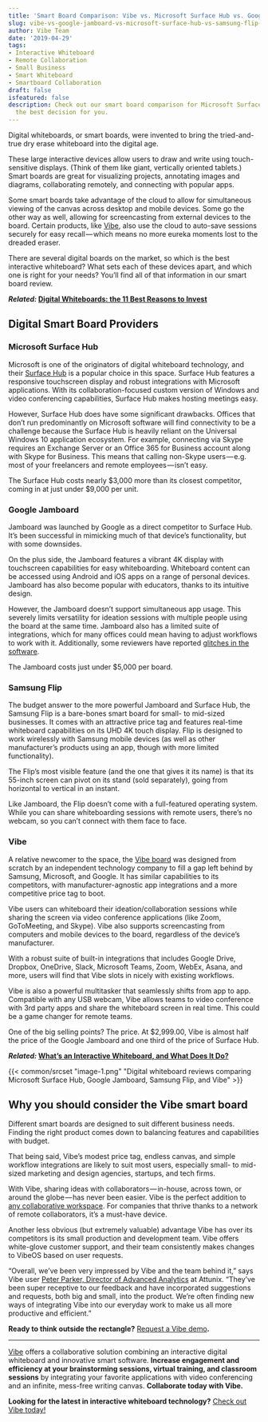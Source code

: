 ```yaml
---
title: 'Smart Board Comparison: Vibe vs. Microsoft Surface Hub vs. Google Jamboard vs. Samsung Flip'
slug: vibe-vs-google-jamboard-vs-microsoft-surface-hub-vs-samsung-flip-smartboard-comparison
author: Vibe Team
date: '2019-04-29'
tags:
- Interactive Whiteboard
- Remote Collaboration
- Small Business
- Smart Whiteboard
- Smartboard Collaboration
draft: false
isfeatured: false
description: Check out our smart board comparison for Microsoft Surface Hub, Google Jamboard, Samsung Flip, and Vibe to make
  the best decision for you.
---
```


Digital whiteboards, or smart boards, were invented to bring the tried-and-true dry erase whiteboard into the digital age.

These large interactive devices allow users to draw and write using touch-sensitive displays. (Think of them like giant, vertically oriented tablets.) Smart boards are great for visualizing projects, annotating images and diagrams, collaborating remotely, and connecting with popular apps.

Some smart boards take advantage of the cloud to allow for simultaneous viewing of the canvas across desktop and mobile devices. Some go the other way as well, allowing for screencasting from external devices to the board. Certain products, like [Vibe](https://vibe.us/), also use the cloud to auto-save sessions securely for easy recall — which means no more eureka moments lost to the dreaded eraser.

There are several digital boards on the market, so which is the best interactive whiteboard? What sets each of these devices apart, and which one is right for your needs? You’ll find all of that information in our smart board review.

***Related:* [Digital Whiteboards: the 11 Best Reasons to Invest](https://vibe.us/blog/11-best-reasons-to-invest-in-a-digital-whiteboard/)**

## Digital Smart Board Providers

### Microsoft Surface Hub

Microsoft is one of the originators of digital whiteboard technology, and their [Surface Hub](https://www.pcmag.com/review/343777/microsoft-surface-hub) is a popular choice in this space. Surface Hub features a responsive touchscreen display and robust integrations with Microsoft applications. With its collaboration-focused custom version of Windows and video conferencing capabilities, Surface Hub makes hosting meetings easy.

However, Surface Hub does have some significant drawbacks. Offices that don’t run predominantly on Microsoft software will find connectivity to be a challenge because the Surface Hub is heavily reliant on the Universal Windows 10 application ecosystem. For example, connecting via Skype requires an Exchange Server or an Office 365 for Business account along with Skype for Business. This means that calling non-Skype users — e.g. most of your freelancers and remote employees — isn’t easy.

The Surface Hub costs nearly $3,000 more than its closest competitor, coming in at just under $9,000 per unit.

### Google Jamboard

Jamboard was launched by Google as a direct competitor to Surface Hub. It’s been successful in mimicking much of that device’s functionality, but with some downsides.

On the plus side, the Jamboard features a vibrant 4K display with touchscreen capabilities for easy whiteboarding. Whiteboard content can be accessed using Android and iOS apps on a range of personal devices. Jamboard has also become popular with educators, thanks to its intuitive design.

However, the Jamboard doesn’t support simultaneous app usage. This severely limits versatility for ideation sessions with multiple people using the board at the same time. Jamboard also has a limited suite of integrations, which for many offices could mean having to adjust workflows to work with it. Additionally, some reviewers have reported [glitches in the software](https://www.pcmag.com/review/348995/google-jamboard).

The Jamboard costs just under $5,000 per board.

### Samsung Flip

The budget answer to the more powerful Jamboard and Surface Hub, the Samsung Flip is a bare-bones smart board for small- to mid-sized businesses. It comes with an attractive price tag and features real-time whiteboard capabilities on its UHD 4K touch display. Flip is designed to work wirelessly with Samsung mobile devices (as well as other manufacturer’s products using an app, though with more limited functionality).

The Flip’s most visible feature (and the one that gives it its name) is that its 55-inch screen can pivot on its stand (sold separately), going from horizontal to vertical in an instant.

Like Jamboard, the Flip doesn’t come with a full-featured operating system. While you can share whiteboarding sessions with remote users, there’s no webcam, so you can’t connect with them face to face.

### Vibe

A relative newcomer to the space, the [Vibe board](https://vibe.us/product/) was designed from scratch by an independent technology company to fill a gap left behind by Samsung, Microsoft, and Google. It has similar capabilities to its competitors, with manufacturer-agnostic app integrations and a more competitive price tag to boot.

Vibe users can whiteboard their ideation/collaboration sessions while sharing the screen via video conference applications (like Zoom, GoToMeeting, and Skype). Vibe also supports screencasting from computers and mobile devices to the board, regardless of the device’s manufacturer.

With a robust suite of built-in integrations that includes Google Drive, Dropbox, OneDrive, Slack, Microsoft Teams, Zoom, WebEx, Asana, and more, users will find that Vibe slots in nicely with existing workflows.

Vibe is also a powerful multitasker that seamlessly shifts from app to app. Compatible with any USB webcam, Vibe allows teams to video conference with 3rd party apps and share the whiteboard screen in real time. This could be a game changer for remote teams.

One of the big selling points? The price. At $2,999.00, Vibe is almost half the price of the Google Jamboard and one third of the price of Surface Hub.

***Related:* [What’s an Interactive Whiteboard, and What Does It Do?](https://vibe.us/blog/interactive-whiteboard-what-is-it-and-what-does-it-do/)**

{{< common/srcset "image-1.png" "Digital whiteboard reviews comparing Microsoft Surface Hub, Google Jamboard, Samsung Flip, and Vibe" >}}

## Why you should consider the Vibe smart board

Different smart boards are designed to suit different business needs. Finding the right product comes down to balancing features and capabilities with budget.

That being said, Vibe’s modest price tag, endless canvas, and simple workflow integrations are likely to suit most users, especially small- to mid-sized marketing and design agencies, startups, and tech firms.

With Vibe, sharing ideas with collaborators — in-house, across town, or around the globe — has never been easier. Vibe is the perfect addition to [any collaborative workspace](https://vibe.us/blog/how-to-build-a-collaborative-workspace-and-why-you-should/). For companies that thrive thanks to a network of remote collaborators, it’s a must-have device.

Another less obvious (but extremely valuable) advantage Vibe has over its competitors is its small production and development team. Vibe offers white-glove customer support, and their team consistently makes changes to VibeOS based on user requests.

“Overall, we’ve been very impressed by Vibe and the team behind it,” says Vibe user [Peter Parker, Director of Advanced Analytics](https://vibe.us/blog/how-i-vibe-peter-parker-advanced-analytics-practice-director/) at Attunix. “They’ve been super receptive to our feedback and have incorporated suggestions and requests, both big and small, into the product. We’re often finding new ways of integrating Vibe into our everyday work to make us all more productive and efficient.”

**Ready to think outside the rectangle?** [Request a Vibe demo](https://landing.vibe.us/request-demo)**.**



---

[Vibe](https://vibe.us/) offers a collaborative solution combining an interactive digital whiteboard and innovative smart software. **Increase engagement and efficiency at your brainstorming sessions, virtual training, and classroom sessions** by integrating your favorite applications with video conferencing and an infinite, mess-free writing canvas. **Collaborate today with Vibe.**

**Looking for the latest in interactive whiteboard technology?** [Check out Vibe today!](https://vibe.us/order/)
